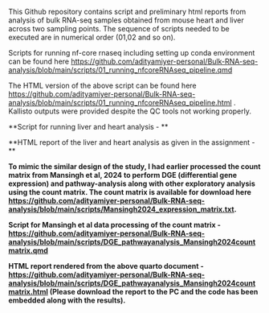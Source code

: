 This Github repository contains script and preliminary html reports from analysis of bulk RNA-seq samples obtained from mouse heart and liver across two sampling points. The sequence of scripts needed to be executed are in numerical order (01,02 and so on). 

Scripts for running nf-core rnaseq including setting up conda environment can be found here https://github.com/adityamiyer-personal/Bulk-RNA-seq-analysis/blob/main/scripts/01_running_nfcoreRNAseq_pipeline.qmd 

The HTML version of the above script can be found here https://github.com/adityamiyer-personal/Bulk-RNA-seq-analysis/blob/main/scripts/01_running_nfcoreRNAseq_pipeline.html . Kallisto outputs were provided despite the QC tools not working properly. 

**Script for running liver and heart analysis - **

**HTML report of the liver and heart analysis as given in the assignment - **


**To mimic the similar design of the study, I had earlier processed the count matrix from Mansingh et al, 2024 to perform DGE (differential gene expression) and pathway-analysis along with other exploratory analysis using the count matrix. The count matrix is available for download here https://github.com/adityamiyer-personal/Bulk-RNA-seq-analysis/blob/main/scripts/Mansingh2024_expression_matrix.txt.**

**Script for Mansingh et al data processing of the count matrix - https://github.com/adityamiyer-personal/Bulk-RNA-seq-analysis/blob/main/scripts/DGE_pathwayanalysis_Mansingh2024countmatrix.qmd**

**HTML report rendered from the above quarto document - https://github.com/adityamiyer-personal/Bulk-RNA-seq-analysis/blob/main/scripts/DGE_pathwayanalysis_Mansingh2024countmatrix.html (Please download the report to the PC and the code has been embedded along with the results).**

